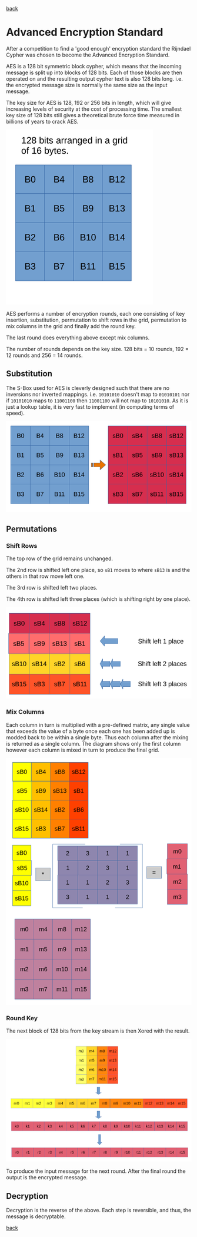 [back](index.md)

# Advanced Encryption Standard

After a competition to find a 'good enough' encryption standard the Rijndael
Cypher was chosen to become the Advanced Encryption Standard.

AES is a 128 bit symmetric block cypher, which means that the incoming message
is split up into blocks of 128 bits.  Each of those blocks are then operated on
and the resulting output cypher text is also 128 bits long. i.e. the encrypted
message size is normally the same size as the input message.

The key size for AES is 128, 192 or 256 bits in length, which will give
increasing levels of security at the cost of processing time. The smallest key
size of 128 bits still gives a theoretical brute force time measured in billions
of years to crack AES.


![AES Grid](../images/aesgrid.png)

AES performs a number of encryption rounds, each one consisting of key
insertion, substitution, permutation to shift rows in the grid, permutation to
mix columns in the grid and finally add the round key.

The last round does everything above except mix columns.

The number of rounds depends on the key size. 128 bits = 10 rounds, 192 = 12
rounds and 256 = 14 rounds.


## Substitution

The S-Box used for AES is cleverly designed such that there are no inversions
nor inverted mappings.  i.e. `10101010` doesn't map to `01010101` nor if
`10101010` maps to `11001100` then `11001100` will not map to `10101010`.  As it
is just a lookup table, it is very fast to implement (in computing terms of
speed).

![Substitution](../images/substitution.png)

## Permutations

### Shift Rows

The top row of the grid remains unchanged.

The 2nd row is shifted left one place, so `sB1` moves to where `sB13` is and the
others in that row move left one.

The 3rd row is shifted left two places.

The 4th row is shifted left three places (which is shifting right by one place).

![Shift Rows](../images/shiftrows.png)

### Mix Columns

Each column in turn is multiplied with a pre-defined matrix, any single value
that exceeds the value of a byte once each one has been added up is modded back
to be within a single byte.  Thus each column after the mixing is returned as a
single column.  The diagram shows only the first column however each column is
mixed in turn to produce the final grid.

![Mix Columns](../images/mixcol.png)


### Round Key

The next block of 128 bits from the key stream is then Xored with the result.

![Round Key](../images/roundkey.png)

To produce the input message for the next round.  After the final round the
output is the encrypted message.

## Decryption

Decryption is the reverse of the above.  Each step is reversible, and thus, the
message is decryptable.


[back](index.md)
